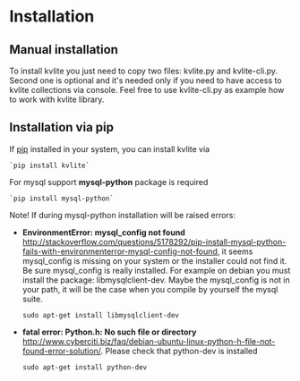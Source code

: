 # Installation

## Manual installation

To install kvlite you just need to copy two files: kvlite.py and kvlite-cli.py. Second one is optional and it's needed only if you need to have access to kvlite collections via console. Feel free to use kvlite-cli.py as example how to work with kvlite library.

## Installation via pip

If [pip](http://www.pip-installer.org/) installed in your system, you can install kvlite via

    `pip install kvlite`
    
For mysql support **mysql-python** package is required

    `pip install mysql-python`
    
Note! If during mysql-python installation will be raised errors:

- **EnvironmentError: mysql_config not found** <http://stackoverflow.com/questions/5178292/pip-install-mysql-python-fails-with-environmenterror-mysql-config-not-found>, it seems mysql_config is missing on your system or the installer could not find it. Be sure mysql_config is really installed. For example on debian you must install the package: libmysqlclient-dev.  Maybe the mysql_config is not in your path, it will be the case when you compile by yourself the mysql suite.

    `sudo apt-get install libmysqlclient-dev`

- **fatal error: Python.h: No such file or directory** <http://www.cyberciti.biz/faq/debian-ubuntu-linux-python-h-file-not-found-error-solution/>. Please check that python-dev is installed

    `sudo apt-get install python-dev`
    
